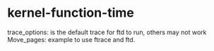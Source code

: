 # kernel-function-time
trace_options: is the default trace for ftd to run, others may not work
Move_pages: example to use ftrace and ftd.
